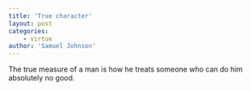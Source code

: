 ```yaml
---
title: 'True character'
layout: post
categories:
    - virtue
author: 'Samuel Johnson'
---
```


The true measure of a man is how he treats someone who can do him absolutely no good.
